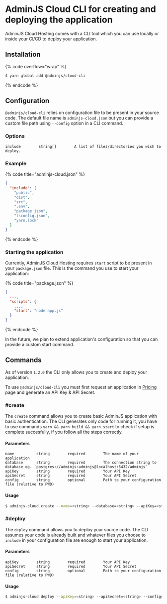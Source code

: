 # AdminJS Cloud CLI for creating and deploying the application

AdminJS Cloud Hosting comes with a CLI tool which you can use locally or inside your CI/CD to deploy your application.

## Installation

{% code overflow="wrap" %}

```bash
$ yarn global add @adminjs/cloud-cli
```

{% endcode %}

## Configuration

`@adminjs/cloud-cli` relies on configuration file to be present in your source code. The default file name is `adminjs-cloud.json` but you can provide a custom file path using `--config` option in a CLI command.

### Options

```
include        string[]        A list of files/directories you wish to deploy.
```

### Example

{% code title="adminjs-cloud.json" %}

```json
{
  "include": [
    "public",
    "dist",
    "src",
    ".env",
    "package.json",
    "tsconfig.json",
    "yarn.lock"
  ]
}
```

{% endcode %}

### Starting the application

Currently, AdminJS Cloud Hosting requires `start` script to be present in your `package.json` file. This is the command you use to start your application:

{% code title="package.json" %}

```json
{
  ...,
  "scripts": {
    ...,
    "start": "node app.js"
  }
}
```

{% endcode %}

In the future, we plan to extend application's configuration so that you can provide a custom start command.

## Commands

As of version `1.2.0` the CLI only allows you to create and deploy your application.

To use `@adminjs/cloud-cli` you must first request an application in [Pricing](https://adminjs.co/pricing) page and generate an API Key & API Secret.

### #create

The `create` command allows you to create basic AdminJS application with basic authentication. The CLI generates only code for running it, you have to use commands `yarn && yarn build && yarn start` to check if setup is complete succesfully, if you follow all the steps correctly.

#### Parameters

```
name          string        required        The name of your application
database      string        required        The connection string to database eg. `postgres://adminjs:adminjs@localhost:5432/adminjs`
apiKey        string        required        Your API Key
apiSecret     string        required        Your API Secret
config        string        optional        Path to your configuration file (relative to PWD)
```

#### Usage

```bash
$ adminjs-cloud create --name=<string> --database=<string> --apiKey=<string> --apiSecret=<string>
```
### #deploy

The `deploy` command allows you to deploy your source code. The CLI assumes your code is already built and whatever files you choose to `include` in your configuration file are enough to start your application.

#### Parameters

```
apiKey        string        required        Your API Key
apiSecret     string        required        Your API Secret
config        string        optional        Path to your configuration file (relative to PWD)
```

#### Usage

```bash
$ adminjs-cloud deploy --apiKey=<string> --apiSecret=<string> --config=[string]
```
